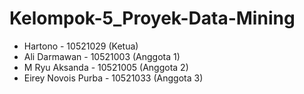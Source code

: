 # Kelompok-5_Proyek-Data-Mining

- Hartono - 10521029 (Ketua)
- Ali Darmawan - 10521003 (Anggota 1)
- M Ryu Aksanda - 10521005 (Anggota 2)
- Eirey Novois Purba - 10521033 (Anggota 3)

